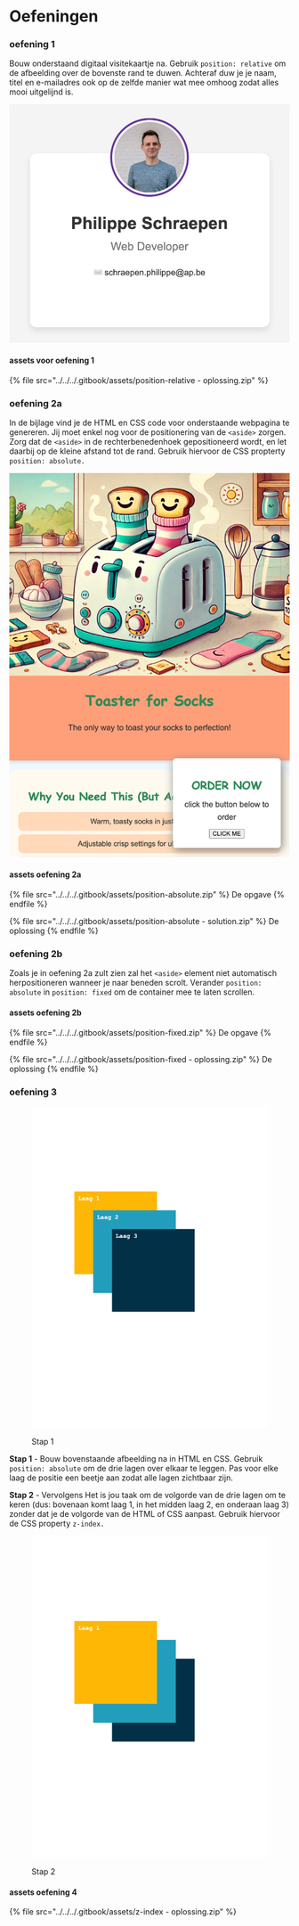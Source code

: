 # Oefeningen

### oefening 1

Bouw onderstaand digitaal visitekaartje na. Gebruik `position: relative` om de afbeelding over de bovenste rand te duwen. Achteraf duw je je naam, titel en e-mailadres ook op de zelfde manier wat mee omhoog zodat alles mooi uitgelijnd is.

![Oefening 1](../../../.gitbook/assets/pos-relative.png)

#### assets voor oefening 1

{% file src="../../../.gitbook/assets/position-relative - oplossing.zip" %}

### oefening 2a

In de bijlage vind je de HTML en CSS code voor onderstaande webpagina te genereren. Jij moet enkel nog voor de positionering van de `<aside>` zorgen. Zorg dat de `<aside>` in de rechterbenedenhoek gepositioneerd wordt, en let daarbij op de kleine afstand tot de rand. Gebruik hiervoor de CSS propterty `position: absolute.`

![Oefening 2a](../../../.gitbook/assets/pos-absolute.png)

#### assets oefening 2a

{% file src="../../../.gitbook/assets/position-absolute.zip" %}
De opgave
{% endfile %}

{% file src="../../../.gitbook/assets/position-absolute - solution.zip" %}
De oplossing
{% endfile %}



### oefening 2b

Zoals je in oefening 2a zult zien zal het `<aside>` element niet automatisch herpositioneren wanneer je naar beneden scrolt. Verander `position: absolute` in `position: fixed` om de container mee te laten scrollen.

#### assets oefening 2b

{% file src="../../../.gitbook/assets/position-fixed.zip" %}
De opgave
{% endfile %}

{% file src="../../../.gitbook/assets/position-fixed - oplossing.zip" %}
De oplossing
{% endfile %}



### oefening 3

<figure><img src="../../../.gitbook/assets/z-index-opgave.png" alt=""><figcaption><p>Stap 1</p></figcaption></figure>



**Stap 1** - Bouw bovenstaande afbeelding na in HTML en CSS. Gebruik `position: absolute` om de drie lagen over elkaar te leggen. Pas voor elke laag de positie een beetje aan zodat alle lagen zichtbaar zijn.

**Stap 2** - Vervolgens Het is jou taak om de volgorde van de drie lagen om te keren (dus: bovenaan komt laag 1, in het midden laag 2, en onderaan laag 3) zonder dat je de volgorde van de HTML of CSS aanpast. Gebruik hiervoor de CSS property `z-index.`

<figure><img src="../../../.gitbook/assets/z-index-oplossing.png" alt=""><figcaption><p>Stap 2</p></figcaption></figure>



#### assets oefening 4

{% file src="../../../.gitbook/assets/z-index - oplossing.zip" %}

